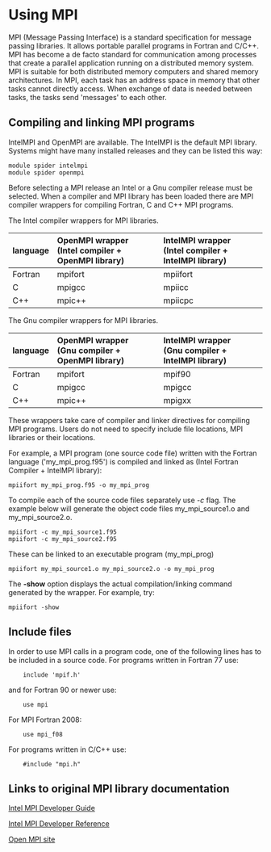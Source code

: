 # Using MPI

MPI (Message Passing Interface) is a standard specification for message passing libraries. It allows portable parallel programs in Fortran and C/C++. MPI has become a de facto standard for communication among processes that create a parallel application running on a distributed memory system. MPI is suitable for both distributed memory computers and shared memory architectures. In MPI, each task has an address space in memory that other tasks cannot directly access. When exchange of data is needed between tasks, the tasks send 'messages' to each other.

## Compiling and linking MPI programs

IntelMPI and OpenMPI are available. The IntelMPI is the default MPI library. Systems might have many installed releases and they can be listed this way:

```
module spider intelmpi
module spider openmpi
```
Before selecting a MPI release an Intel or a Gnu compiler release must be selected. When a compiler and MPI library
has been loaded there are MPI compiler wrappers for compiling Fortran, C and C++ MPI programs.

The Intel compiler wrappers for MPI libraries.

| language  | OpenMPI wrapper <br/>(Intel compiler + OpenMPI library)| IntelMPI wrapper <br/>(Intel compiler + IntelMPI library) | 
| :------------- |:-------------| :-----|
| Fortran   | mpifort  | mpiifort |
| C         | mpigcc   | mpiicc |
| C++       | mpic++   | mpiicpc |

The Gnu compiler wrappers for MPI libraries.

| language  | OpenMPI wrapper <br/>(Gnu compiler + OpenMPI library) | IntelMPI wrapper  <br/>(Gnu compiler + IntelMPI library) | 
| :------------- |:-------------| :-----|
| Fortran   | mpifort  | mpif90 |
| C         | mpigcc   | mpigcc |
| C++       | mpic++   | mpigxx |

These wrappers take care of compiler and linker directives for compiling MPI programs. Users do not need to specify include file locations, MPI libraries or their locations.

For example, a MPI program (one source code file) written with the Fortran language ('my_mpi_prog.f95') is compiled and linked as (Intel Fortran Compiler + IntelMPI library):

```
mpiifort my_mpi_prog.f95 -o my_mpi_prog
```

To compile each of the source code files separately use *-c* flag. The example below will generate the object code files my_mpi_source1.o and my_mpi_source2.o.

```
mpiifort -c my_mpi_source1.f95
mpiifort -c my_mpi_source2.f95
```
These can be linked to an executable program (my_mpi_prog)

```
mpiifort my_mpi_source1.o my_mpi_source2.o -o my_mpi_prog
```
The **-show** option displays the actual compilation/linking command generated by the wrapper. For example, try:
```
mpiifort -show
```

## Include files
In order to use MPI calls in a program code,  one of the following lines has to be included in a source code.
For programs written in Fortran 77 use:
```
	include 'mpif.h'
```
and for Fortran 90 or newer use:
```
	use mpi
```
For MPI Fortran 2008:
```
	use mpi_f08
```
For programs written in C/C++ use:

```
    #include "mpi.h"
```

## Links to original MPI library documentation

[Intel MPI Developer Guide](https://software.intel.com/en-us/mpi-developer-guide-linux)

[Intel MPI Developer Reference](https://software.intel.com/en-us/mpi-developer-reference-linux)

[Open MPI site](https://www.open-mpi.org)


